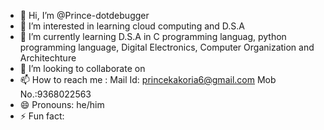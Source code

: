 - 👋 Hi, I’m @Prince-dotdebugger
- 👀 I’m interested in learning cloud computing and D.S.A
- 🌱 I’m currently learning D.S.A in C programming languag, python programming language, Digital Electronics, Computer Organization and Architechture
- 💞️ I’m looking to collaborate on 
- 📫 How to reach me : Mail Id: princekakoria6@gmail.com Mob No.:9368022563
- 😄 Pronouns: he/him
- ⚡ Fun fact: 

<!---
Prince-dotdebugger/Prince-dotdebugger is a ✨ special ✨ repository because its `README.md` (this file) appears on your GitHub profile.
You can click the Preview link to take a look at your changes.
--->
